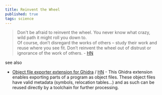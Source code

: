 ```yaml
---
title: Reinvent the Wheel
published: true
tags: science
---
```

> Don't be afraid to reinvent the wheel. You never know what crazy, wild path it might roll you down to.  
> Of course, don’t disregard the works of others – study their work and reuse where you see fit. Don’t reinvent the wheel out of distrust or ignorance of the work of others. - [HN](https://news.ycombinator.com/item?id=44083467)

see also
- [Object file exporter extension for Ghidra](https://github.com/boricj/ghidra-delinker-extension?tab=readme-ov-file#object-file-exporter-extension-for-ghidra) / [HN](https://news.ycombinator.com/item?id=44083863) - This Ghidra extension enables exporting parts of a program as object files. These object files have valid metadata (symbols, relocation tables…) and as such can be reused directly by a toolchain for further processing.